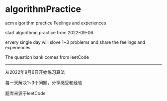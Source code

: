 # algorithmPractice
 acm algorithm practice Feelings and experiences

start algorithmn practice from 2022-09-06

ervery single day will slove 1~3 problems and share the feelings and experiences

The question bank comes from leetCode

-------------------------------------------------------------------------------------------------------------

从2022年9月6日开始练习算法

每一天解决1~3个问题，分享感受和经验

题库来源于leetCode
